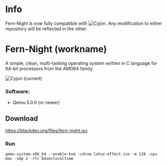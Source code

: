 # Info

Fern-Night is now fully compatible with ![Cyjon](https://github.com/CorruptedByCPU/Cyjon/). Any modification to either repository will be reflected in the other.

# Fern-Night (workname)

A simple, clean, multi-tasking operating system written in C language for 64-bit processors from the AMD64 family.

![Cyjon (current)](https://blackdev.org/shot/os.png)

### Software:

  - Qemu 5.0.0 (or newer)

## Download

   https://blackdev.org/files/fern-night.iso

### Run

    qemu-system-x86_64 --enable-kvm -cdrom lotus-effect.iso -m 128 -cpu max -smp 2 -rtc base=localtime
